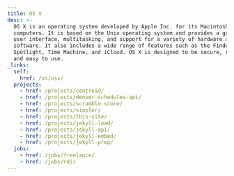 ```yaml
---
title: OS X
desc: >-
  OS X is an operating system developed by Apple Inc. for its Macintosh line of
  computers. It is based on the Unix operating system and provides a graphical
  user interface, multitasking, and support for a variety of hardware and
  software. It also includes a wide range of features such as the Finder, Dock,
  Spotlight, Time Machine, and iCloud. OS X is designed to be secure, reliable,
  and easy to use.
_links:
  self:
    href: /os/osx/
  projects:
    - href: /projects/centroid/
    - href: /projects/denver-schedules-api/
    - href: /projects/scramble-score/
    - href: /projects/simpler/
    - href: /projects/this-site/
    - href: /projects/jekyll-load/
    - href: /projects/jekyll-api/
    - href: /projects/jekyll-embed/
    - href: /projects/jekyll-prep/
  jobs:
    - href: /jobs/freelance/
    - href: /jobs/rdi/
---
```

